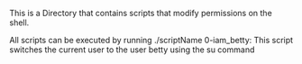 This is a Directory that contains scripts that modify permissions on the shell.

All scripts can be executed by running ./scriptName
0-iam_betty: This script switches the current user to the user betty using the su command
